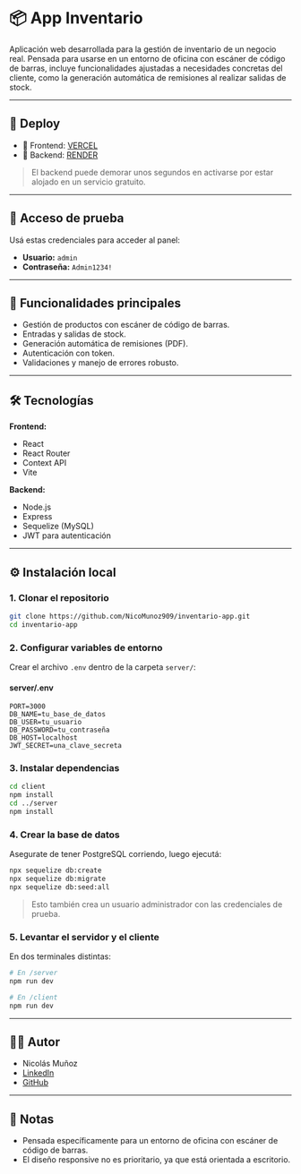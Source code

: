 # 📦 App Inventario

Aplicación web desarrollada para la gestión de inventario de un negocio real. Pensada para usarse en un entorno de oficina con escáner de código de barras, incluye funcionalidades ajustadas a necesidades concretas del cliente, como la generación automática de remisiones al realizar salidas de stock.

---

## 🚀 Deploy

- 🔗 Frontend: [VERCEL](https://inventario-app-theta.vercel.app/)
- 🔗 Backend: [RENDER](https://id-automation-inventario.onrender.com)

> El backend puede demorar unos segundos en activarse por estar alojado en un servicio gratuito.

---

## 🔑 Acceso de prueba

Usá estas credenciales para acceder al panel:

- **Usuario:** `admin`
- **Contraseña:** `Admin1234!`

---

## 🧠 Funcionalidades principales

- Gestión de productos con escáner de código de barras.
- Entradas y salidas de stock.
- Generación automática de remisiones (PDF).
- Autenticación con token.
- Validaciones y manejo de errores robusto.

---

## 🛠️ Tecnologías

**Frontend:**

- React
- React Router
- Context API
- Vite

**Backend:**

- Node.js
- Express
- Sequelize (MySQL)
- JWT para autenticación

---

## ⚙️ Instalación local

### 1. Clonar el repositorio

```bash
git clone https://github.com/NicoMunoz909/inventario-app.git
cd inventario-app
```

### 2. Configurar variables de entorno

Crear el archivo `.env` dentro de la carpeta `server/`:

#### server/.env

```
PORT=3000
DB_NAME=tu_base_de_datos
DB_USER=tu_usuario
DB_PASSWORD=tu_contraseña
DB_HOST=localhost
JWT_SECRET=una_clave_secreta
```

### 3. Instalar dependencias

```bash
cd client
npm install
cd ../server
npm install
```

### 4. Crear la base de datos

Asegurate de tener PostgreSQL corriendo, luego ejecutá:

```bash
npx sequelize db:create
npx sequelize db:migrate
npx sequelize db:seed:all
```

> Esto también crea un usuario administrador con las credenciales de prueba.

### 5. Levantar el servidor y el cliente

En dos terminales distintas:

```bash
# En /server
npm run dev

# En /client
npm run dev
```

---

## 👨‍💻 Autor

- Nicolás Muñoz
- [LinkedIn](https://www.linkedin.com/in/nicolas-munoz-nmz/)
- [GitHub](https://github.com/NicoMunoz909)

---

## 📌 Notas

- Pensada específicamente para un entorno de oficina con escáner de código de barras.
- El diseño responsive no es prioritario, ya que está orientada a escritorio.
